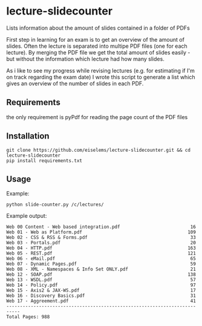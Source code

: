 # lecture-slidecounter
Lists information about the amount of slides contained in a folder of PDFs

First step in learning for an exam is to get an overview of the amount of slides.
Often the lecture is separated into multipe PDF files (one for each lecture).
By merging the PDF file we get the total amount of slides easily - but without the information which lecture had how many slides.

As i like to see my progress while revising lectures (e.g. for estimating if I'm on track regarding the exam date) I wrote this script to generate a list which gives an overview of the number of slides in each PDF.

## Requirements
the only requirement is pyPdf for reading the page count of the PDF files

## Installation
    git clone https://github.com/eiselems/lecture-slidecounter.git && cd lecture-slidecounter
    pip install requirements.txt

## Usage

Example: 
```
python slide-counter.py /c/lectures/
```

Example output:
```
Web 00 Content - Web based integration.pdf                          16
Web 01 - Web as Platform.pdf                                       109
Web 02 - CSS & RSS & Forms.pdf                                      33
Web 03 - Portals.pdf                                                20
Web 04 - HTTP.pdf                                                  163
Web 05 - REST.pdf                                                  121
Web 06 - eMail.pdf                                                  65
Web 07 - Dynamic Pages.pdf                                          59
Web 08 - XML - Namespaces & Info Set ONLY.pdf                       21
Web 12 - SOAP.pdf                                                  138
Web 13 - WSDL.pdf                                                   57
Web 14 - Policy.pdf                                                 97
Web 15 - Axis2 & JAX-WS.pdf                                         17
Web 16 - Discovery Basics.pdf                                       31
Web 17 - Aggreement.pdf                                             41
---------------------------------------------------------------------------
Total Pages: 988
```

